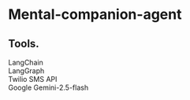 # Mental-companion-agent

## Tools.
LangChain <br>
LangGraph <br>
Twilio SMS API <br>
Google Gemini-2.5-flash
